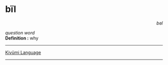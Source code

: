 
# bïl

<div align="right"><i>bɞl</i></div>

*question word*  
**Definition :** why  

---

[Kivümi Language](../README.md)

---
